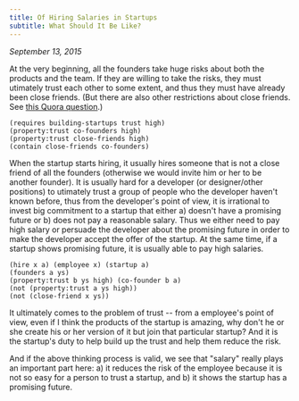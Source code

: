 ```yaml
---
title: Of Hiring Salaries in Startups
subtitle: What Should It Be Like?
---
```


*September 13, 2015*

At the very beginning, all the founders take huge risks about both the
products and the team. If they are willing to take the risks, they must
utimately trust each other to some extent, and thus they must have
already been close friends. (But there are also other restrictions about
close friends. See [this Quora
question](http://www.quora.com/What-are-the-potential-pitfalls-of-having-close-friends-as-co-founders-in-a-startup).)

~~~
(requires building-startups trust high)
(property:trust co-founders high)
(property:trust close-friends high)
(contain close-friends co-founders)
~~~

When the startup starts hiring, it usually hires someone that is not a
close friend of all the founders (otherwise we would invite him or her
to be another founder). It is usually hard for a developer (or
designer/other positions) to utimately trust a group of people who the
developer haven't known before, thus from the developer's point of view,
it is irrational to invest big commitment to a startup that either a)
doesn't have a promising future or b) does not pay a reasonable salary.
Thus we either need to pay high salary or persuade the developer about
the promising future in order to make the developer accept the offer of
the startup. At the same time, if a startup shows promising future, it
is usually able to pay high salaries.

~~~
(hire x a) (employee x) (startup a)
(founders a ys)
(property:trust b ys high) (co-founder b a)
(not (property:trust a ys high))
(not (close-friend x ys))
~~~

It ultimately comes to the problem of trust -- from a employee's point
of view, even if I think the products of the startup is amazing, why
don't he or she create his or her version of it but join that particular
startup? And it is the startup's duty to help build up the trust and
help them reduce the risk.

And if the above thinking process is valid, we see that "salary" really
plays an important part here: a) it reduces the risk of the employee
because it is not so easy for a person to trust a startup, and b) it
shows the startup has a promising future.
